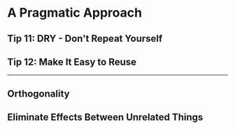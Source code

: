 # A Pragmatic Approach
## Tip 11: DRY - Don't Repeat Yourself
## Tip 12: Make It Easy to Reuse  
---
## Orthogonality
## Eliminate Effects Between Unrelated Things